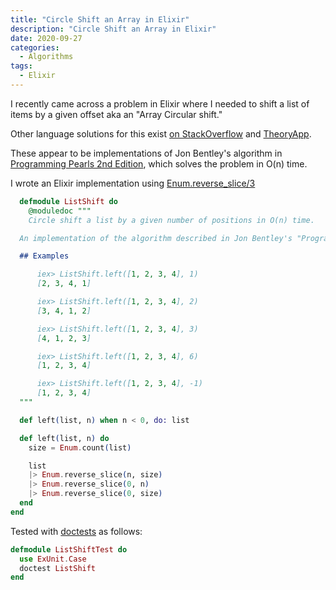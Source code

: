 ```yaml
---
title: "Circle Shift an Array in Elixir"
description: "Circle Shift an Array in Elixir"
date: 2020-09-27
categories:
  - Algorithms
tags:
  - Elixir
---
```


I recently came across a problem in Elixir where I needed to shift a list of items by a given offset aka an "Array Circular shift."

Other language solutions for this exist [on StackOverflow](https://stackoverflow.com/questions/876293/fastest-algorithm-for-circle-shift-n-sized-array-for-m-position) and [TheoryApp](http://theoryapp.com/array-circular-shift/).

These appear to be implementations of Jon Bentley's algorithm in [Programming Pearls 2nd Edition](https://www.oreilly.com/library/view/programming-pearls-second/9780134498058/), which solves the problem in O(n) time.

I wrote an Elixir implementation using [Enum.reverse_slice/3](https://hexdocs.pm/elixir/Enum.html#reverse_slice/3)

```elixir
  defmodule ListShift do
    @moduledoc """
    Circle shift a list by a given number of positions in O(n) time.

  An implementation of the algorithm described in Jon Bentley's "Programming Pearls 2nd Edition".

  ## Examples

      iex> ListShift.left([1, 2, 3, 4], 1)
      [2, 3, 4, 1]

      iex> ListShift.left([1, 2, 3, 4], 2)
      [3, 4, 1, 2]

      iex> ListShift.left([1, 2, 3, 4], 3)
      [4, 1, 2, 3]

      iex> ListShift.left([1, 2, 3, 4], 6)
      [1, 2, 3, 4]

      iex> ListShift.left([1, 2, 3, 4], -1)
      [1, 2, 3, 4]
  """

  def left(list, n) when n < 0, do: list

  def left(list, n) do
    size = Enum.count(list)

    list
    |> Enum.reverse_slice(n, size)
    |> Enum.reverse_slice(0, n)
    |> Enum.reverse_slice(0, size)
  end
end
```

Tested with [doctests](https://elixir-lang.org/getting-started/mix-otp/docs-tests-and-with.html#doctests) as follows:

```elixir
defmodule ListShiftTest do
  use ExUnit.Case
  doctest ListShift
end
```
